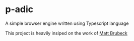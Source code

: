 # p-adic
A simple browser engine written using Typescript language


This project is heavily insiped on the work of [Matt Brubeck](https://limpet.net/mbrubeck/2014/08/08/toy-layout-engine-1.html)